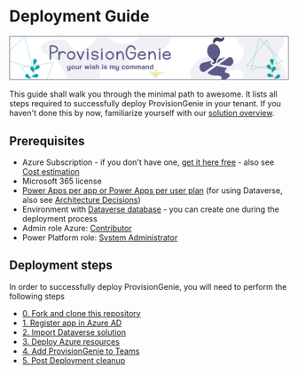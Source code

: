 # Deployment Guide

![header image](../media/index/Genie_Header.png)

This guide shall walk you through the minimal path to awesome. It lists all steps required to successfully deploy ProvisionGenie in your tenant. If you haven't done this by now, familiarize yourself with our [solution overview](/Docs/LogicApps.md#solution-overview).

## Prerequisites

- Azure Subscription - if you don't have one, [get it here free](https://azure.microsoft.com//free) - also see [Cost estimation](../costestimation.md)
- Microsoft 365 license
- [Power Apps per app or Power Apps per user plan](https://powerapps.microsoft.com/pricing/) (for using Dataverse, also see [Architecture Decisions](../architecturedecisions.md#database))
- Environment with [Dataverse database](https://docs.microsoft.com/power-platform/admin/create-database) - you can create one during the deployment process
- Admin role Azure: [Contributor](https://docs.microsoft.com/azure/role-based-access-control/built-in-roles#contributor)
- Power Platform role: [System Administrator](https://docs.microsoft.com/power-platform/admin/database-security)

## Deployment steps

In order to successfully deploy ProvisionGenie, you will need to perform the following steps

- [0. Fork and clone this repository](0-forkclone.md)
- [1. Register app in Azure AD](1-registerapp.md)
- [2. Import Dataverse solution](2-importsolution.md)
- [3. Deploy Azure resources](3-deployazureresources.md)
- [4. Add ProvisionGenie to Teams](4-addtoteams.md)
- [5. Post Deployment cleanup](5-postdeploycleanup.md)
